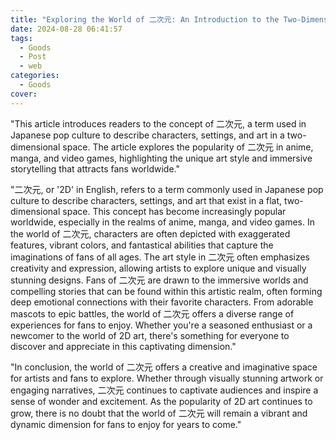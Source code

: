 ```yaml
---
title: "Exploring the World of 二次元: An Introduction to the Two-Dimensional Realm"
date: 2024-08-28 06:41:57
tags:
  - Goods
  - Post
  - web
categories:
  - Goods
cover:
---
```


"This article introduces readers to the concept of 二次元, a term used in Japanese pop culture to describe characters, settings, and art in a two-dimensional space. The article explores the popularity of 二次元 in anime, manga, and video games, highlighting the unique art style and immersive storytelling that attracts fans worldwide."

"二次元, or '2D' in English, refers to a term commonly used in Japanese pop culture to describe characters, settings, and art that exist in a flat, two-dimensional space. This concept has become increasingly popular worldwide, especially in the realms of anime, manga, and video games. In the world of 二次元, characters are often depicted with exaggerated features, vibrant colors, and fantastical abilities that capture the imaginations of fans of all ages. The art style in 二次元 often emphasizes creativity and expression, allowing artists to explore unique and visually stunning designs. Fans of 二次元 are drawn to the immersive worlds and compelling stories that can be found within this artistic realm, often forming deep emotional connections with their favorite characters. From adorable mascots to epic battles, the world of 二次元 offers a diverse range of experiences for fans to enjoy. Whether you're a seasoned enthusiast or a newcomer to the world of 2D art, there's something for everyone to discover and appreciate in this captivating dimension."

"In conclusion, the world of 二次元 offers a creative and imaginative space for artists and fans to explore. Whether through visually stunning artwork or engaging narratives, 二次元 continues to captivate audiences and inspire a sense of wonder and excitement. As the popularity of 2D art continues to grow, there is no doubt that the world of 二次元 will remain a vibrant and dynamic dimension for fans to enjoy for years to come."
